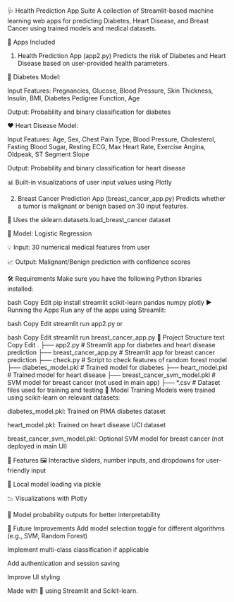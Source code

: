 🩺 Health Prediction App Suite
A collection of Streamlit-based machine learning web apps for predicting Diabetes, Heart Disease, and Breast Cancer using trained models and medical datasets.

📂 Apps Included
1. Health Prediction App (app2.py)
Predicts the risk of Diabetes and Heart Disease based on user-provided health parameters.

🧪 Diabetes Model:

Input Features: Pregnancies, Glucose, Blood Pressure, Skin Thickness, Insulin, BMI, Diabetes Pedigree Function, Age

Output: Probability and binary classification for diabetes

❤️ Heart Disease Model:

Input Features: Age, Sex, Chest Pain Type, Blood Pressure, Cholesterol, Fasting Blood Sugar, Resting ECG, Max Heart Rate, Exercise Angina, Oldpeak, ST Segment Slope

Output: Probability and binary classification for heart disease

📊 Built-in visualizations of user input values using Plotly

2. Breast Cancer Prediction App (breast_cancer_app.py)
Predicts whether a tumor is malignant or benign based on 30 input features.

🔬 Uses the sklearn.datasets.load_breast_cancer dataset

🧠 Model: Logistic Regression

💡 Input: 30 numerical medical features from user

📈 Output: Malignant/Benign prediction with confidence scores

🛠️ Requirements
Make sure you have the following Python libraries installed:

bash
Copy
Edit
pip install streamlit scikit-learn pandas numpy plotly
▶️ Running the Apps
Run any of the apps using Streamlit:

bash
Copy
Edit
streamlit run app2.py
or

bash
Copy
Edit
streamlit run breast_cancer_app.py
📁 Project Structure
text
Copy
Edit
.
├── app2.py                      # Streamlit app for diabetes and heart disease prediction
├── breast_cancer_app.py         # Streamlit app for breast cancer prediction
├── check.py                     # Script to check features of random forest model
├── diabetes_model.pkl           # Trained model for diabetes
├── heart_model.pkl              # Trained model for heart disease
├── breast_cancer_svm_model.pkl  # SVM model for breast cancer (not used in main app)
├── *.csv                        # Dataset files used for training and testing
🧠 Model Training
Models were trained using scikit-learn on relevant datasets:

diabetes_model.pkl: Trained on PIMA diabetes dataset

heart_model.pkl: Trained on heart disease UCI dataset

breast_cancer_svm_model.pkl: Optional SVM model for breast cancer (not deployed in main UI)

📌 Features
🖼️ Interactive sliders, number inputs, and dropdowns for user-friendly input

🔐 Local model loading via pickle

📉 Visualizations with Plotly

🧾 Model probability outputs for better interpretability

🚀 Future Improvements
Add model selection toggle for different algorithms (e.g., SVM, Random Forest)

Implement multi-class classification if applicable

Add authentication and session saving

Improve UI styling

Made with 💙 using Streamlit and Scikit-learn.

